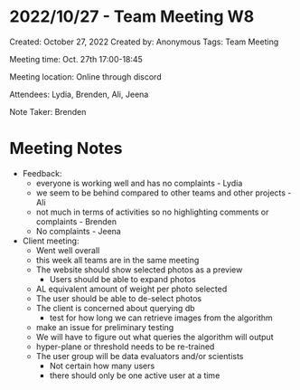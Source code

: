 # 2022/10/27 - Team Meeting W8

Created: October 27, 2022
Created by: Anonymous
Tags: Team Meeting

Meeting time: Oct. 27th 17:00-18:45

Meeting location: Online through discord

Attendees: Lydia, Brenden, Ali, Jeena

Note Taker: Brenden

# Meeting Notes

- Feedback:
  - everyone is working well and has no complaints - Lydia
  - we seem to be behind compared to other teams and other projects - Ali
  - not much in terms of activities so no highlighting comments or complaints - Brenden
  - No complaints - Jeena
- Client meeting:
  - Went well overall
  - this week all teams are in the same meeting
  - The website should show selected photos as a preview
    - Users should be able to expand photos
  - AL equivalent amount of weight per photo selected
  - The user should be able to de-select photos
  - The client is concerned about querying db
    - test for how long we can retrieve images from the algorithm
  - make an issue for preliminary testing
  - We will have to figure out what queries the algorithm will output
  - hyper-plane or threshold needs to be re-trained
  - The user group will be data evaluators and/or scientists
    - Not certain how many users
    - there should only be one active user at a time
